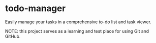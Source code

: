 # todo-manager
Easily manage your tasks in a comprehensive to-do list and task viewer.

NOTE: this project serves as a learning and test place for using Git and GitHub.